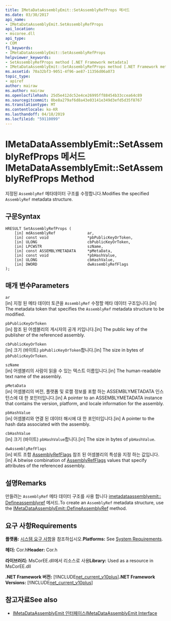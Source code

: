 ```yaml
---
title: IMetaDataAssemblyEmit::SetAssemblyRefProps 메서드
ms.date: 03/30/2017
api_name:
- IMetaDataAssemblyEmit.SetAssemblyRefProps
api_location:
- mscoree.dll
api_type:
- COM
f1_keywords:
- IMetaDataAssemblyEmit::SetAssemblyRefProps
helpviewer_keywords:
- SetAssemblyRefProps method [.NET Framework metadata]
- IMetaDataAssemblyEmit::SetAssemblyRefProps method [.NET Framework metadata]
ms.assetid: 70a32bf3-9051-4f96-ae87-11356d06a073
topic_type:
- apiref
author: mairaw
ms.author: mairaw
ms.openlocfilehash: 25d5e412dc52e4ce26995ff88454b33ccea64c89
ms.sourcegitcommit: 0be8a279af6d8a43e03141e349d3efd5d35f8767
ms.translationtype: MT
ms.contentlocale: ko-KR
ms.lasthandoff: 04/18/2019
ms.locfileid: "59110099"
---
```

# <a name="imetadataassemblyemitsetassemblyrefprops-method"></a><span data-ttu-id="c68ec-102">IMetaDataAssemblyEmit::SetAssemblyRefProps 메서드</span><span class="sxs-lookup"><span data-stu-id="c68ec-102">IMetaDataAssemblyEmit::SetAssemblyRefProps Method</span></span>
<span data-ttu-id="c68ec-103">지정된 `AssemblyRef` 메타데이터 구조를 수정합니다.</span><span class="sxs-lookup"><span data-stu-id="c68ec-103">Modifies the specified `AssemblyRef` metadata structure.</span></span>  
  
## <a name="syntax"></a><span data-ttu-id="c68ec-104">구문</span><span class="sxs-lookup"><span data-stu-id="c68ec-104">Syntax</span></span>  
  
```  
HRESULT SetAssemblyRefProps (  
    [in] mdAssemblyRef              ar,  
    [in] const void                 *pbPublicKeyOrToken,  
    [in] ULONG                      cbPublicKeyOrToken,  
    [in] LPCWSTR                    szName,   
    [in] const ASSEMBLYMETADATA     *pMetaData,   
    [in] const void                 *pbHashValue,  
    [in] ULONG                      cbHashValue,  
    [in] DWORD                      dwAssemblyRefFlags  
);  
```  
  
## <a name="parameters"></a><span data-ttu-id="c68ec-105">매개 변수</span><span class="sxs-lookup"><span data-stu-id="c68ec-105">Parameters</span></span>  
 `ar`  
 <span data-ttu-id="c68ec-106">[in] 지정 된 메타 데이터 토큰을 `AssemblyRef` 수정할 메타 데이터 구조입니다.</span><span class="sxs-lookup"><span data-stu-id="c68ec-106">[in] The metadata token that specifies the `AssemblyRef` metadata structure to be modified.</span></span>  
  
 `pbPublicKeyOrToken`  
 <span data-ttu-id="c68ec-107">[in] 참조 된 어셈블리의 게시자의 공개 키입니다.</span><span class="sxs-lookup"><span data-stu-id="c68ec-107">[in] The public key of the publisher of the referenced assembly.</span></span>  
  
 `cbPublicKeyOrToken`  
 <span data-ttu-id="c68ec-108">[in] 크기 (바이트) `pbPublicKeyOrToken`합니다.</span><span class="sxs-lookup"><span data-stu-id="c68ec-108">[in] The size in bytes of `pbPublicKeyOrToken`.</span></span>  
  
 `szName`  
 <span data-ttu-id="c68ec-109">[in] 어셈블리의 사람이 읽을 수 있는 텍스트 이름입니다.</span><span class="sxs-lookup"><span data-stu-id="c68ec-109">[in] The human-readable text name of the assembly.</span></span>  
  
 `pMetaData`  
 <span data-ttu-id="c68ec-110">[in] 어셈블리의 버전, 플랫폼 및 로캘 정보를 포함 하는 ASSEMBLYMETADATA 인스턴스에 대 한 포인터입니다.</span><span class="sxs-lookup"><span data-stu-id="c68ec-110">[in] A pointer to an ASSEMBLYMETADATA instance that contains the version, platform, and locale information for the assembly.</span></span>  
  
 `pbHashValue`  
 <span data-ttu-id="c68ec-111">[in] 어셈블리와 연결 된 데이터 해시에 대 한 포인터입니다.</span><span class="sxs-lookup"><span data-stu-id="c68ec-111">[in] A pointer to the hash data associated with the assembly.</span></span>  
  
 `cbHashValue`  
 <span data-ttu-id="c68ec-112">[in] 크기 (바이트) `pbHashValue`합니다.</span><span class="sxs-lookup"><span data-stu-id="c68ec-112">[in] The size in bytes of `pbHashValue`.</span></span>  
  
 `dwAssemblyRefFlags`  
 <span data-ttu-id="c68ec-113">[in] 비트 조합 [AssemblyRefFlags](../../../../docs/framework/unmanaged-api/metadata/assemblyrefflags-enumeration.md) 참조 된 어셈블리의 특성을 지정 하는 값입니다.</span><span class="sxs-lookup"><span data-stu-id="c68ec-113">[in] A bitwise combination of [AssemblyRefFlags](../../../../docs/framework/unmanaged-api/metadata/assemblyrefflags-enumeration.md) values that specify attributes of the referenced assembly.</span></span>  
  
## <a name="remarks"></a><span data-ttu-id="c68ec-114">설명</span><span class="sxs-lookup"><span data-stu-id="c68ec-114">Remarks</span></span>  
 <span data-ttu-id="c68ec-115">만들려는 `AssemblyRef` 메타 데이터 구조를 사용 합니다 [imetadataassemblyemit:: Defineassemblyref](../../../../docs/framework/unmanaged-api/metadata/imetadataassemblyemit-defineassemblyref-method.md) 메서드.</span><span class="sxs-lookup"><span data-stu-id="c68ec-115">To create an `AssemblyRef` metadata structure, use the [IMetaDataAssemblyEmit::DefineAssemblyRef](../../../../docs/framework/unmanaged-api/metadata/imetadataassemblyemit-defineassemblyref-method.md) method.</span></span>  
  
## <a name="requirements"></a><span data-ttu-id="c68ec-116">요구 사항</span><span class="sxs-lookup"><span data-stu-id="c68ec-116">Requirements</span></span>  
 <span data-ttu-id="c68ec-117">**플랫폼:** [시스템 요구 사항](../../../../docs/framework/get-started/system-requirements.md)을 참조하십시오.</span><span class="sxs-lookup"><span data-stu-id="c68ec-117">**Platforms:** See [System Requirements](../../../../docs/framework/get-started/system-requirements.md).</span></span>  
  
 <span data-ttu-id="c68ec-118">**헤더:** Cor.h</span><span class="sxs-lookup"><span data-stu-id="c68ec-118">**Header:** Cor.h</span></span>  
  
 <span data-ttu-id="c68ec-119">**라이브러리:** MsCorEE.dll에서 리소스로 사용</span><span class="sxs-lookup"><span data-stu-id="c68ec-119">**Library:** Used as a resource in MsCorEE.dll</span></span>  
  
 <span data-ttu-id="c68ec-120">**.NET Framework 버전:** [!INCLUDE[net_current_v10plus](../../../../includes/net-current-v10plus-md.md)]</span><span class="sxs-lookup"><span data-stu-id="c68ec-120">**.NET Framework Versions:** [!INCLUDE[net_current_v10plus](../../../../includes/net-current-v10plus-md.md)]</span></span>  
  
## <a name="see-also"></a><span data-ttu-id="c68ec-121">참고자료</span><span class="sxs-lookup"><span data-stu-id="c68ec-121">See also</span></span>

- [<span data-ttu-id="c68ec-122">IMetaDataAssemblyEmit 인터페이스</span><span class="sxs-lookup"><span data-stu-id="c68ec-122">IMetaDataAssemblyEmit Interface</span></span>](../../../../docs/framework/unmanaged-api/metadata/imetadataassemblyemit-interface.md)
